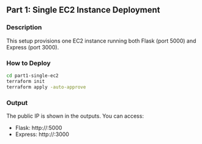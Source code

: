 ## Part 1: Single EC2 Instance Deployment

### Description
This setup provisions one EC2 instance running both Flask (port 5000) and Express (port 3000).

### How to Deploy
```bash
cd part1-single-ec2
terraform init
terraform apply -auto-approve
```

### Output
The public IP is shown in the outputs. You can access:
- Flask: http://<public-ip>:5000
- Express: http://<public-ip>:3000
